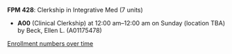**FPM 428**: Clerkship in Integrative Med (7 units)

- **A00** (Clinical Clerkship) at 12:00 am–12:00 am on Sunday (location TBA) by Beck, Ellen L. (A01175478)

[Enrollment numbers over time](./FPM428.tsv)
